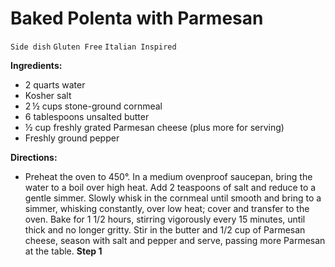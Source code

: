 # Baked Polenta with Parmesan

`Side dish` `Gluten Free` `Italian Inspired`

**Ingredients:**

- 2 quarts water 
- Kosher salt 
- 2 ½ cups stone-ground cornmeal 
- 6 tablespoons unsalted butter 
- ½ cup freshly grated Parmesan cheese (plus more for serving) 
- Freshly ground pepper

**Directions:**

- Preheat the oven to 450°. In a medium ovenproof saucepan, bring the water to a boil over high heat. Add 2 teaspoons of salt and reduce to a gentle simmer. Slowly whisk in the cornmeal until smooth and bring to a simmer, whisking constantly, over low heat; cover and transfer to the oven. Bake for 1 1/2 hours, stirring vigorously every 15 minutes, until thick and no longer gritty. Stir in the butter and 1/2 cup of Parmesan cheese, season with salt and pepper and serve, passing more Parmesan at the table.
    **Step 1**
